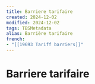 ```yaml
---
title: Barriere tarifaire
created: 2024-12-02
modified: 2024-12-02
tags: TBSMetadata
alias: Barrière tarifaire
french:
- "[[19693 Tariff barriers]]"
---
```

# Barriere tarifaire
